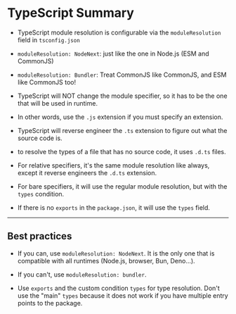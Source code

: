 # TypeScript Summary

- TypeScript module resolution is configurable via the `moduleResolution` field in `tsconfig.json`

- `moduleResolution: NodeNext`: just like the one in Node.js (ESM and CommonJS)

- `moduleResolution: Bundler`: Treat CommonJS like CommonJS, and ESM like CommonJS too!

- TypeScript will NOT change the module specifier, so it has to be the one that will be used in runtime.

- In other words, use the `.js` extension if you must specify an extension.

- TypeScript will reverse engineer the `.ts` extension to figure out what the source code is.

- to resolve the types of a file that has no source code, it uses `.d.ts` files.

- For relative specifiers, it's the same module resolution like always,
  except it reverse engineers the `.d.ts` extension.

- For bare specifiers, it will use the regular module resolution, but with the `types` condition.

- If there is no `exports` in the `package.json`, it will use the `types` field.

---

## Best practices

- If you can, use `moduleResolution: NodeNext`. It is the only one that is compatible with all runtimes
  (Node.js, browser, Bun, Deno...).

- If you can't, use `moduleResolution: bundler`.

- Use `exports` and the custom condition `types` for type resolution. Don't use the "main" `types` because
  it does not work if you have multiple entry points to the package.

